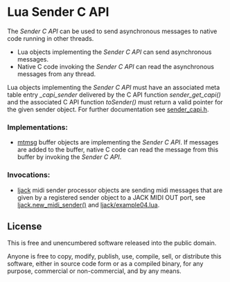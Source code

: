 # Lua Sender C API 
<!-- ---------------------------------------------------------------------------------------- -->

The *Sender C API* can be used to send asynchronous messages to native code running 
in other threads.

   * Lua objects implementing the *Sender C API* can send asynchronous messages.
   * Native C code invoking the *Sender C API* can read the asynchronous messages from any thread.

Lua objects implementing the *Sender C API* must
have an associated meta table entry *_capi_sender* delivered by
the C API function *sender_get_capi()* and the associated 
C API function *toSender()* must return a valid pointer for the given 
sender object. For further documentation see [sender_capi.h](./sender_capi.h).

<!-- ---------------------------------------------------------------------------------------- -->

### Implementations:

   * [mtmsg] buffer objects are implementing the *Sender C API*. If messages are added
     to the buffer, native C code can read the message from this buffer by invoking
     the *Sender C API*.

### Invocations:

   * [ljack] midi sender processor objects are sending midi messages that are given by a 
     registered sender object to a JACK MIDI OUT port, see [ljack.new_midi_sender()] 
     and [ljack/example04.lua].

<!-- ---------------------------------------------------------------------------------------- -->

[mtmsg]:                     https://github.com/osch/lua-mtmsg

[ljack]:                     https://github.com/osch/lua-ljack
[ljack/example04.lua]:       https://github.com/osch/lua-ljack/blob/master/examples/example04.lua
[ljack.new_midi_sender()]:   https://github.com/osch/lua-ljack/blob/master/doc/README.md#ljack_new_midi_sender

<!-- ---------------------------------------------------------------------------------------- -->

## License 

This is free and unencumbered software released into the public domain.

Anyone is free to copy, modify, publish, use, compile, sell, or distribute this
software, either in source code form or as a compiled binary, for any purpose,
commercial or non-commercial, and by any means.

<!-- ---------------------------------------------------------------------------------------- -->
